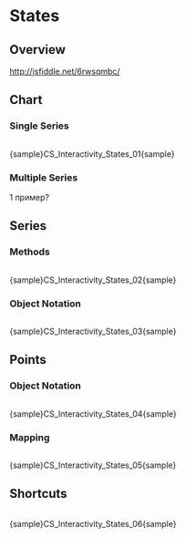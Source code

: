 # States

## Overview

<a href="http://jsfiddle.net/6rwsqmbc/" target="_blank">http://jsfiddle.net/6rwsqmbc/</a>


## Chart

### Single Series

```

```

{sample}CS\_Interactivity\_States\_01{sample}

### Multiple Series

1 пример?

## Series

### Methods

```

```

{sample}CS\_Interactivity\_States\_02{sample}

### Object Notation

```

```

{sample}CS\_Interactivity\_States\_03{sample}

## Points

### Object Notation

```

```

{sample}CS\_Interactivity\_States\_04{sample}

### Mapping

```

```

{sample}CS\_Interactivity\_States\_05{sample}

## Shortcuts

```

```

{sample}CS\_Interactivity\_States\_06{sample}